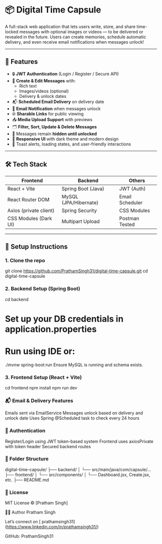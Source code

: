 
# 📦 Digital Time Capsule

A full-stack web application that lets users write, store, and share time-locked messages with optional images or videos — to be delivered or revealed in the future. Users can create memories, schedule automatic delivery, and even receive email notifications when messages unlock!

---

## 🚀 Features

- 🔒 **JWT Authentication** (Login / Register / Secure API)
- 📝 **Create & Edit Messages** with:
  - Rich text
  - Images/videos (optional)
  - Delivery & unlock dates
- 📬 **Scheduled Email Delivery** on delivery date
- 📩 **Email Notification** when messages unlock
- 🌐 **Sharable Links** for public viewing
- 📤 **Media Upload Support** with previews
- 🗂️ **Filter, Sort, Update & Delete Messages**
- 🔐 Messages remain **hidden until unlocked**
- 🌈 **Responsive UI** with dark theme and modern design
- 🔔 Toast alerts, loading states, and user-friendly interactions

---

## 🛠️ Tech Stack

| Frontend                | Backend                | Others                 |
|------------------------|------------------------|------------------------|
| React + Vite           | Spring Boot (Java)     | JWT (Auth)             |
| React Router DOM       | MySQL (JPA/Hibernate)  | Email Scheduler        |
| Axios (private client) | Spring Security        | CSS Modules            |
| CSS Modules (Dark UI)  | Multipart Upload       | Postman Tested         |

---

## 🔧 Setup Instructions

### 1. Clone the repo

git clone https://github.com/PrathamSingh31/digital-time-capsule.git
cd digital-time-capsule

### 2. Backend Setup (Spring Boot)
cd backend
# Set up your DB credentials in application.properties
# Run using IDE or:
./mvnw spring-boot:run
Ensure MySQL is running and schema exists.

### 3. Frontend Setup (React + Vite)
cd frontend
npm install
npm run dev

### 📬 Email & Delivery Features
Emails sent via EmailService
Messages unlock based on delivery and unlock date
Uses Spring @Scheduled task to check every 24 hours

### 🔐 Authentication
Register/Login using JWT token-based system
Frontend uses axiosPrivate with token header
Secured backend routes 

### 📁 Folder Structure

digital-time-capsule/
├── backend/
│   └── src/main/java/com/capsule/...
├── frontend/
│   └── src/components/
│       └── Dashboard.jsx, Create.jsx, etc.
├── README.md

### 📄 License
MIT License © [Pratham Singh]

🙋‍♂️ Author
Pratham Singh

Let’s connect on [ prathamsingh31] (https://www.linkedin.com/in/prathamsingh31/)

GitHub: PrathamSingh31

